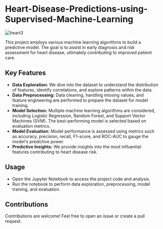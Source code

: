 # Heart-Disease-Predictions-using-Supervised-Machine-Learning
![heart3](https://github.com/mobolajifalugba/Heart-Disease-Predictions-using-Supervised-Machine-Learning/assets/51162684/cdff61e3-a8e0-40a5-87e9-29437b73e8d8)

This project employs various machine learning algorithms to build a predictive model. The goal is to assist in early diagnosis and risk assessment for heart disease, ultimately contributing to improved patient care.
## Key Features
- **Data Exploration:** We dive into the dataset to understand the distribution of features, identify correlations, and explore patterns within the data.
- **Data Preprocessing:** Data cleaning, handling missing values, and feature engineering are performed to prepare the dataset for model training.
- **Model Selection:** Multiple machine learning algorithms are considered, including Logistic Regression, Random Forest, and Support Vector Machines (SVM). The best-performing model is selected based on evaluation metrics.
- **Model Evaluation:** Model performance is assessed using metrics such as accuracy, precision, recall, F1-score, and ROC-AUC to gauge the model's predictive power.
- **Predictive Insights:** We provide insights into the most influential features contributing to heart disease risk.

## Usage
- Open the Jupyter Notebook to access the project code and analysis.
- Run the notebook to perform data exploration, preprocessing, model training, and evaluation.

## Contributions
Contributions are welcome! Feel free to open an issue or create a pull request.
